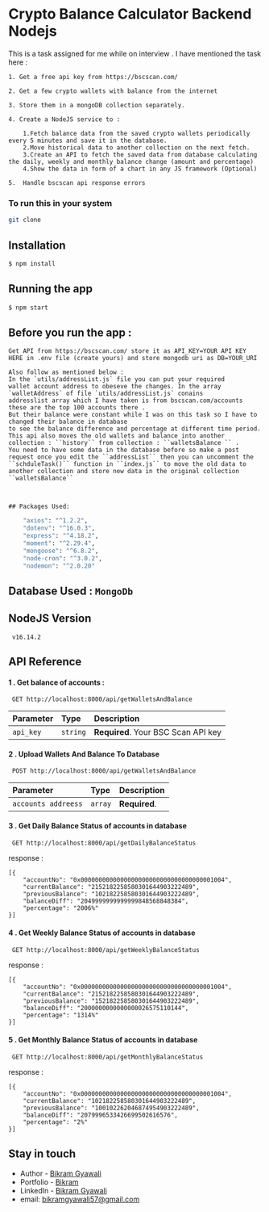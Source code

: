 
# Crypto Balance Calculator Backend Nodejs

This is a task assigned for me while on interview .
I have mentioned the task here :

    1. Get a free api key from https://bscscan.com/

    2. Get a few crypto wallets with balance from the internet

    3. Store them in a mongoDB collection separately.

    4. Create a NodeJS service to :
    
        1.Fetch balance data from the saved crypto wallets periodically every 5 minutes and save it in the database.
        2.Move historical data to another collection on the next fetch.
        3.Create an API to fetch the saved data from database calculating the daily, weekly and monthly balance change (amount and percentage)
        4.Show the data in form of a chart in any JS framework (Optional)

    5.  Handle bscscan api response errors
    


### To run this in your system  
```bash
git clone 
```


   ## Installation
```bash
$ npm install
```

## Running the app
```bash
$ npm start
````

## Before you run the app :
    Get API from https://bscscan.com/ store it as API_KEY=YOUR API KEY HERE in .env file (create yours) and store mongodb uri as DB=YOUR_URI
    
    Also follow as mentioned below : 
    In the `utils/addressList.js` file you can put your required
    wallet account address to obeseve the changes. In the array `walletAddress` of file `utils/addressList.js` conains
    addresslist array which I have taken is from bscscan.com/accounts these are the top 100 accounts there .
    But their balance were constant while I was on this task so I have to changed their balance in database 
    to see the balance difference and percentage at different time period. 
    This api also moves the old wallets and balance into another collection : ``history`` from collection : ``walletsBalance `` .
    You need to have some data in the database before so make a post request once you edit the ``addressList`` then you can uncomment the ``schduleTask()`` function in ``index.js`` to move the old data to another collection and store new data in the original collection ``walletsBalance`` 



    ## Packages Used:

```bash
    "axios": "^1.2.2",
    "dotenv": "^16.0.3",
    "express": "^4.18.2",
    "moment": "^2.29.4",
    "mongoose": "^6.8.2",
    "node-cron": "^3.0.2",
    "nodemon": "^2.0.20"
```
## Database Used : `MongoDb`

## NodeJS Version 
     v16.14.2

## API Reference

#### 1 . Get balance of accounts :

```http
 GET http://localhost:8000/api/getWalletsAndBalance
```

| Parameter | Type     | Description                |
| :-------- | :------- | :------------------------- |
| `api_key` | `string` | **Required**. Your BSC Scan  API key |

#### 2 . Upload Wallets And Balance To Database 

```http
 POST http://localhost:8000/api/getWalletsAndBalance
```

| Parameter | Type     | Description                       |
| :-------- | :------- | :-------------------------------- |
| `accounts addreess`      | `array` | **Required**. |


#### 3 . Get Daily Balance Status of accounts in database

```http
 GET http://localhost:8000/api/getDailyBalanceStatus
```

response :
  
    [{ 
        "accountNo": "0x0000000000000000000000000000000000001004",
        "currentBalance": "2152182258580301644903222489",
        "previousBalance": "102182258580301644903222489",
        "balanceDiff": "2049999999999999848568848384",
        "percentage": "2006%"
    }]


#### 4 . Get Weekly Balance Status of accounts in database

```http
 GET http://localhost:8000/api/getWeeklyBalanceStatus
```

response :
    
    [{
        "accountNo": "0x0000000000000000000000000000000000001004",
        "currentBalance": "2152182258580301644903222489",
        "previousBalance": "152182258580301644903222489",
        "balanceDiff": "2000000000000000026575110144",
        "percentage": "1314%"
    }]



#### 5 . Get Monthly Balance Status of accounts in database

```http
 GET http://localhost:8000/api/getMonthlyBalanceStatus
```

response :
   
    [{
        "accountNo": "0x0000000000000000000000000000000000001004",
        "currentBalance": "102182258580301644903222489",
        "previousBalance": "100102262046874954903222489",
        "balanceDiff": "2079996533426699502616576",
        "percentage": "2%"
    }]




## Stay in touch
- Author - [Bikram Gyawali](https://github.com/Bikram-Gyawali)
- Portfolio - [Bikram ](https://bikramgyawali.netlify.app/)
- LinkedIn - [Bikram Gyawali](https://www.linkedin.com/in/bikram-gyawali-4069461a0/)
- email: bikramgyawali57@gmail.com